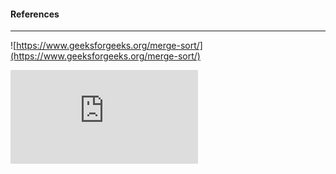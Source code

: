 #### References
___
![https://www.geeksforgeeks.org/merge-sort/](https://www.geeksforgeeks.org/merge-sort/)

![Competive-programming-handbook](https://cses.fi/book/book.pdf)

